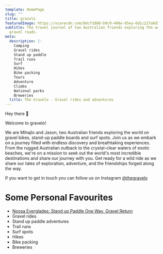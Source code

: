 ```yaml
---
template: HomePage
slug: ""
title: gravelo
featuredImage: https://ucarecdn.com/8dcf1808-b9c9-498e-85ea-6d1c21fa6d50/
subtitle: The travel journal of two Australian friends exploring the world on
  gravel roads.
meta:
  description: |-
    Camping
    Gravel rides
    Stand up paddle
    Trail runs
    Surf
    Hikes
    Bike packing
    Tours
    Adventure
    Climbs
    National parks
    Breweries
  title: The Gravelo - Gravel rides and adventures
---
```

Hey there 👋

Welcome to gravelo!

We are Mihajlo and Jason, two Australian friends exploring the world on gravel bikes, stand-up paddle boards and surf spots. Join us as we embark on a journey filled with endless discovery and breathtaking experiences. From the rugged Australian outback to the crystal-clear waters of exotic beaches, we're on a mission to seek out the world's most incredible destinations and share our journey with you. Get ready for a wild ride as we share our tales of exploration, adventure, and the friendships forged along the way.

If you want to get in touch you can follow us on Instagram [@thegravelo](https://www.instagram.com/thegravelo/)

# Some Personal Favourites

* [Noosa Everglades: Stand up Paddle One Way, Gravel Return](https://thegravelo.com.au/posts/noosa-everglades-stand-up-paddle-one-way-gravel-return/)
* Gravel rides
* Stand up paddle adventures
* Trail runs
* Surf spots
* Hikes
* Bike packing
* Breweries
